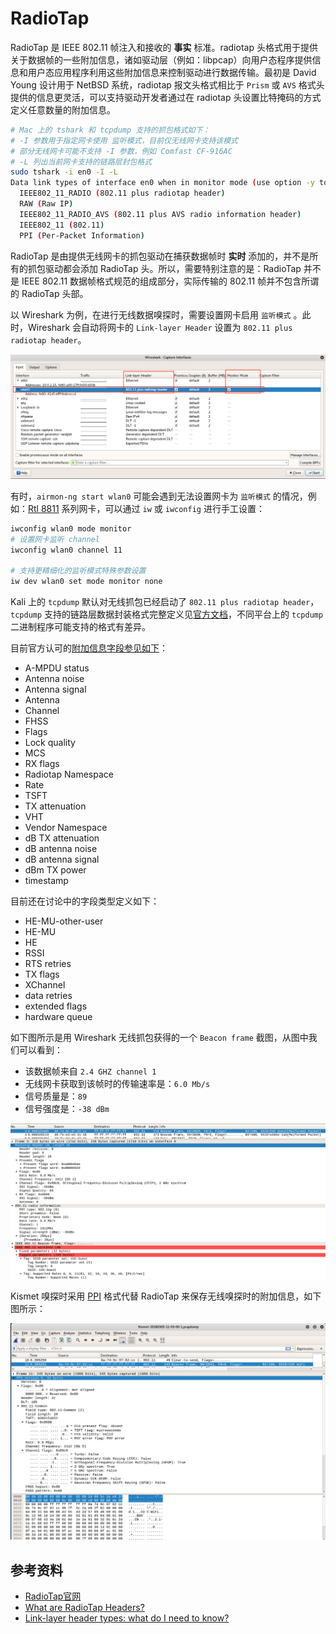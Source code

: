 # RadioTap

RadioTap 是 IEEE 802.11 帧注入和接收的 **事实** 标准。radiotap 头格式用于提供关于数据帧的一些附加信息，诸如驱动层（例如：libpcap）向用户态程序提供信息和用户态应用程序利用这些附加信息来控制驱动进行数据传输。最初是 David Young 设计用于 NetBSD 系统，radiotap 报文头格式相比于 ``Prism`` 或 ``AVS`` 格式头提供的信息更灵活，可以支持驱动开发者通过在 radiotap 头设置比特掩码的方式定义任意数量的附加信息。

```bash
# Mac 上的 tshark 和 tcpdump 支持的抓包格式如下：
# -I 参数用于指定网卡使用 监听模式，目前仅无线网卡支持该模式
# 部分无线网卡可能不支持 -I 参数，例如 Comfast CF-916AC
# -L 列出当前网卡支持的链路层封包格式
sudo tshark -i en0 -I -L
Data link types of interface en0 when in monitor mode (use option -y to set):
  IEEE802_11_RADIO (802.11 plus radiotap header)
  RAW (Raw IP)
  IEEE802_11_RADIO_AVS (802.11 plus AVS radio information header)
  IEEE802_11 (802.11)
  PPI (Per-Packet Information)
```

RadioTap 是由提供无线网卡的抓包驱动在捕获数据帧时 **实时** 添加的，并不是所有的抓包驱动都会添加 RadioTap 头。所以，需要特别注意的是：RadioTap 并不是 IEEE 802.11 数据帧格式规范的组成部分，实际传输的 802.11 帧并不包含所谓的 RadioTap 头部。

以 Wireshark 为例，在进行无线数据嗅探时，需要设置网卡启用 ``监听模式`` 。此时，Wireshark 会自动将网卡的 ``Link-layer Header`` 设置为 ``802.11 plus radiotap header``。

![](attach/radiotap/MontiorModeInWireshark.png)

有时，``airmon-ng start wlan0`` 可能会遇到无法设置网卡为 ``监听模式`` 的情况，例如：[Rtl 8811](rtl8811au.md) 系列网卡，可以通过 ``iw`` 或 ``iwconfig`` 进行手工设置：

```bash
iwconfig wlan0 mode monitor
# 设置网卡监听 channel
iwconfig wlan0 channel 11

# 支持更精细化的监听模式特殊参数设置
iw dev wlan0 set mode monitor none
```

Kali 上的 ``tcpdump`` 默认对无线抓包已经启动了 ``802.11 plus radiotap header``，``tcpdump`` 支持的链路层数据封装格式完整定义见[官方文档](http://www.tcpdump.org/linktypes.html)，不同平台上的 ``tcpdump`` 二进制程序可能支持的格式有差异。 

目前官方认可的[附加信息字段参见如下](http://www.radiotap.org/fields/defined)：

* A-MPDU status
* Antenna noise
* Antenna signal
* Antenna
* Channel
* FHSS
* Flags
* Lock quality
* MCS
* RX flags
* Radiotap Namespace
* Rate
* TSFT
* TX attenuation
* VHT
* Vendor Namespace
* dB TX attenuation
* dB antenna noise
* dB antenna signal
* dBm TX power
* timestamp

目前还在讨论中的字段类型定义如下：

* HE-MU-other-user
* HE-MU
* HE
* RSSI
* RTS retries
* TX flags
* XChannel
* data retries
* extended flags
* hardware queue

如下图所示是用 Wireshark 无线抓包获得的一个 ``Beacon frame`` 截图，从图中我们可以看到：

* 该数据帧来自 ``2.4 GHZ channel 1``
* 无线网卡获取到该帧时的传输速率是：``6.0 Mb/s``
* 信号质量是：``89``
* 信号强度是：``-38 dBm``

![](attach/radiotap/RadioTapWireshark.png)

Kismet 嗅探时采用 [PPI](https://www.ikeriri.ne.jp/download/airpcap/ppi%20header%20format%201.0.9.pdf) 格式代替 RadioTap 来保存无线嗅探时的附加信息，如下图所示：

![](attach/radiotap/PPI.png)

## 参考资料

* [RadioTap官网](http://www.radiotap.org/)
* [What are RadioTap Headers?](http://wifinigel.blogspot.jp/2013/11/what-are-radiotap-headers.html)
* [Link-layer header types: what do I need to know?](https://www.adriangranados.com/blog/link-layer-header-types)

